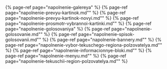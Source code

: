 ﻿{% page-ref page="napolnenie-galereya" %}
{% page-ref page="napolnenie-prevyu-kartinok.md"" %}
{% page-ref page="napolnenie-prevyu-kartinok-novyi.md"" %}
{% page-ref page="napolnenie-prosmotr-vybrannoi-kartinki.md"" %}
{% page-ref page="napolnenie-golosovaniya" %}
{% page-ref page="napolnenie-golosovanie.md"" %}
{% page-ref page="napolnenie-spisok-golosovanii.md"" %}
{% page-ref page="napolnenie-bannery.md"" %}
{% page-ref page="napolnenie-vybor-tekuschego-regiona-polzovatelya.md"" %}
{% page-ref page="napolnenie-informacionnye-bloki.md"" %}
{% page-ref page="napolnenie-menyu.md"" %}
{% page-ref page="napolnenie-tekuschii-region-polzovatelya.md"" %}
